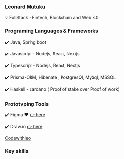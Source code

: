 <h3 style"font-family: Courier, monospace; color:blue"> Leonard Mutuku  </h3>
💡  FullStack - Fintech, Blockchain and Web 3.0
<h3 style"font-family: Courier, monospace;"> Programing Languages & Frameworks </h3>
 
✔️ Java, Spring boot
 
✔️ Javascript - Nodejs, React, Nextjs
 
✔️ Typescript - Nodejs, React, Nextjs

✔️ Prisma-ORM, Hibenate , PostgresQl, MySql, MSSQL 

✔️ Haskell - cardano ( Proof of stake over Proof of work)


<h3 style"font-family: Courier, monospace;"> Prototyping Tools</h3>

✔️ Figma ❤️  <a href="https://www.figma.com/"> 👉 here </a>

✔️ Draw.io  <a  href="draw.io"> 👉 here </a> 

<a href="https://codewithleo.vercel.app/"> Codewithleo</a>

<h3 style"font-family: Courier, monospace;">Key skills</h3>


